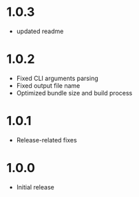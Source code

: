 # 1.0.3
- updated readme

# 1.0.2
- Fixed CLI arguments parsing
- Fixed output file name
- Optimized bundle size and build process

# 1.0.1
- Release-related fixes

# 1.0.0
- Initial release
